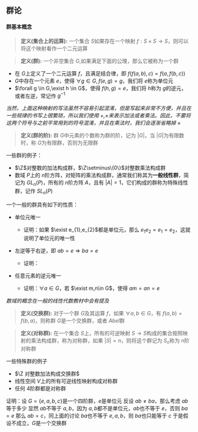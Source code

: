 ## 群论

#### 群基本概念

> **定义(集合上的运算):** 一个集合 $S$如果存在一个映射 $f:S \times S \to S$，则可以将这个映射看作一个二元运算


> **定义(群):** 一个非空集合 $G$,如果满足下面的公理，那么它被称为一个群
+ 在 $G$上定义了一个二元运算 $f$，且满足结合律，即 $f(f(a,b),c)=f(a,f(b,c))$
+ $G$中存在一个元素 $e$，使得 $\forall g \in G,f(e,g)=g$，我们将 $e$称为单位元
+ $\forall g \in G,\exist h \in G$，使得 $f(h,g)=e$，我们将 $h$称为 $g$的逆元，或者左逆，常记作 $g^{-1}$

*当然，上面这种映射的写法虽然不容易引起混淆，但是写起来非常不方便，并且在一些规律的书写上很繁琐，所以我们使用 +,$\times$来表示加法或者乘法。因此，不要将这两个符号与之前平常用到的符号混淆，并且在乘法时，我们会逐渐省略掉 $\times$*

> **定义(群的阶):** 群 $G$中元素的个数称为群的阶，记为 $|G|$，当 $|G|$为有限数时，称 $G$为有限群，否则为无限群

一些群的例子：
+ $\Z$对整数的加法构成群，$\Z\setminus\{0\}$对整数乘法构成群
+ 数域 $P$上的 $n$阶方阵，对矩阵的乘法构成群，通常我们称其为**一般线性群**，简记为 $GL_{n}(P)$，所有的 $n$阶方阵 $A$，且有 $|A|=1$，它们构成的群称为特殊线性群，记作 $SL_{n}(P)$

一个一般的群具有如下的性质：
+ 单位元唯一
  + 证明：如果 $\exist e_{1},e_{2}$都是单位元，那么 $e_{1} e_{2} = e_{1} = e_{2}$，这就说明了单位元的唯一性

+ 左逆等于右逆，即 $a b = e \Rightarrow b a =e$
  + 证明：

+ 任意元素的逆元唯一
  + 证明：$\forall a \in G$，若 $\exist m,n\in G$，使得 $am = an= e$


*数域的概念在一般的线性代数教材中会有提及*

> **定义(交换群):** 对于一个群 $G$及其运算 $f$，如果 $\forall a,b \in G$，有 $f(a,b)=f(b,a)$，则称群 $G$是一个交换群，或者 $Abel$群

> **定义(对称群):** 在一个集合 $S$上，所有的可逆映射 $S\to S$构成的集合按照映射的乘法构成群，称为对称群，如果 $|S|=n$，则将这个群记为 $S_{n}$称为 $n$阶对称群


一些特殊群的例子
+ $\Z 对整数加法构成交换群$
+ 线性空间 $V$上的所有可逆线性映射构成对称群
+ 任何 $4$阶群都是对称群

证明：设 $G = \{e,a,b,c\}$是一个四阶群，$e$是单位元 
反设 $ab\ne ba$，那么考虑 $ab$等于多少
显然 $ab$不等于 $a,b$，因为 $a,b$都不是单位元，$ab$也不等于 $e$，否则 $ba=e$
那么 $ab=c$，同上面的讨论 $ba$也不等于 $e,a,b$，则 $ba$也只能等于 $c$
于是假设不成立，$G$是一个交换群



<!-- 被一个全角的减号搞破防了，于是来写会儿文档 -->


